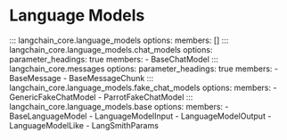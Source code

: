 # Language Models

<!-- `members: []` in order to show module docstring -->
::: langchain_core.language_models
    options:
      members: []
::: langchain_core.language_models.chat_models
    options:
      parameter_headings: true
      members:
        - BaseChatModel
::: langchain_core.messages
    options:
      parameter_headings: true
      members:
        - BaseMessage
        - BaseMessageChunk
::: langchain_core.language_models.fake_chat_models
    options:
      members:
        - GenericFakeChatModel
        - ParrotFakeChatModel
::: langchain_core.language_models.base
    options:
      members:
        - BaseLanguageModel
        - LanguageModelInput
        - LanguageModelOutput
        - LanguageModelLike
        - LangSmithParams
